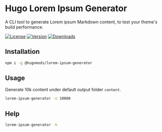 # Hugo Lorem Ipsum Generator

A CLI tool to generate Lorem ipsum Markdown content, to test your theme's build performance.

[![License](https://flat.badgen.net/github/license/hugomods/lorem-ipsum-generator)](https://github.com/hugomods/lorem-ipsum-generator/blob/main/LICENSE)
[![Version](https://flat.badgen.net/github/tag/hugomods/lorem-ipsum-generator)](https://github.com/hugomods/lorem-ipsum-generator/tags)
[![Downloads](https://flat.badgen.net/npm/dt/@hugomods/lorem-ipsum-generator)](https://www.npmjs.com/package/@hugomods/lorem-ipsum-generator)

## Installation

```sh
npm i -g @hugomods/lorem-ipsum-generator 
```

## Usage

Generate 10k content under default output folder `content`.

```sh
lorem-ipsum-generator -n 10000
```

## Help

```sh
lorem-ipsum-generator -h
```
